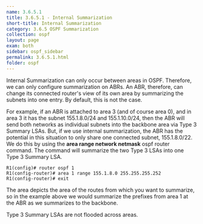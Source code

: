 ```yaml
---
name: 3.6.5.1
title: 3.6.5.1 - Internal Summarization
short-title: Internal Summarization
category: 3.6.5 OSPF Summarization
collection: ospf
layout: page
exam: both
sidebar: ospf_sidebar
permalink: 3.6.5.1.html
folder: ospf
---
```

Internal Summarization can only occur between areas in OSPF. Therefore, we can only configure summarization on ABRs. An ABR, therefore, can change its connected router's view of its own area by summarizing the subnets into one entry. By default, this is not the case.

For example, if an ABR is attached to area 3 (and of course area 0), and in area 3 it has the subnet 155.1.8.0/24 and 155.1.10.0/24, then the ABR will send both networks as individual subnets into the backbone area via Type 3 Summary LSAs. But, if we use internal summarization, the ABR has the potential in this situation to only share one connected subnet, 155.1.8.0/22. We do this by using the **area range network netmask** ospf router command. The command will summarize the two Type 3 LSAs into one Type 3 Summary LSA.
```
R1(config)# router ospf 1
R1(config-router)# area 1 range 155.1.8.0 255.255.255.252
R1(config-router)# exit
```
The area depicts the area of the routes from which you want to summarize, so in the example above we would summarize the prefixes from area 1 at the ABR as we summarizes to the backbone.

Type 3 Summary LSAs are not flooded across areas.
